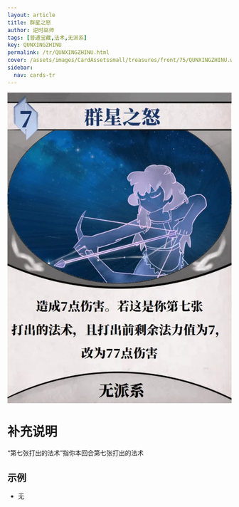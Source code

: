 ```yaml
---
layout: article
title: 群星之怒
author: 逆时巫师
tags: [普通宝藏,法术,无派系]
key: QUNXINGZHINU
permalink: /tr/QUNXINGZHINU.html
cover: /assets/images/CardAssetssmall/treasures/front/75/QUNXINGZHINU.webp
sidebar:
  nav: cards-tr
---
```

![](/assets/images/CardAssets/treasures/front/75/QUNXINGZHINU.webp)

# 补充说明
“第七张打出的法术”指你本回合第七张打出的法术


## 示例
* 无